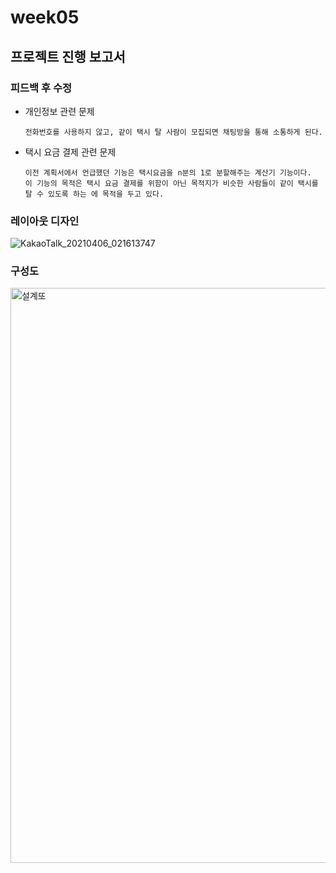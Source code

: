 # week05

## 프로젝트 진행 보고서

### 피드백 후 수정

  - 개인정보 관련 문제

        전화번호를 사용하지 않고, 같이 택시 탈 사람이 모집되면 채팅방을 통해 소통하게 된다.

  - 택시 요금 결제 관련 문제
        
        이전 계획서에서 언급했던 기능은 택시요금을 n분의 1로 분할해주는 계산기 기능이다.
        이 기능의 목적은 택시 요금 결제를 위함이 아닌 목적지가 비슷한 사람들이 같이 택시를 탈 수 있도록 하는 에 목적을 두고 있다. 
        
### 레이아웃 디자인

![KakaoTalk_20210406_021613747](https://user-images.githubusercontent.com/80017979/113605057-1c9e0e00-9681-11eb-9cbf-70d0c1b8452b.png)



### 구성도

<img width="920" alt="설계또" src="https://user-images.githubusercontent.com/80017979/113604142-d300f380-967f-11eb-82f9-f655d2518094.png">
